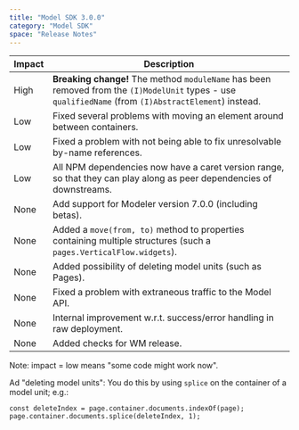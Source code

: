 ```yaml
---
title: "Model SDK 3.0.0"
category: "Model SDK"
space: "Release Notes"
---
```

| Impact | Description |
| --- | --- |
| High | **Breaking change!** The method `moduleName` has been removed from the `(I)ModelUnit` types - use `qualifiedName` (from `(I)AbstractElement`) instead. |
| Low | Fixed several problems with moving an element around between containers. |
| Low | Fixed a problem with not being able to fix unresolvable by-name references. |
| Low | All NPM dependencies now have a caret version range, so that they can play along as peer dependencies of downstreams. |
| None | Add support for Modeler version 7.0.0 (including betas). |
| None | Added a `move(from, to)` method to properties containing multiple structures (such a `pages.VerticalFlow.widgets`). |
| None | Added possibility of deleting model units (such as Pages). |
| None | Fixed a problem with extraneous traffic to the Model API. |
| None | Internal improvement w.r.t. success/error handling in raw deployment. |
| None | Added checks for WM release. |

Note: impact = low means "some code might work now".

Ad "deleting model units": You do this by using `splice` on the container of a model unit; e.g.:

```
const deleteIndex = page.container.documents.indexOf(page);
page.container.documents.splice(deleteIndex, 1);
```